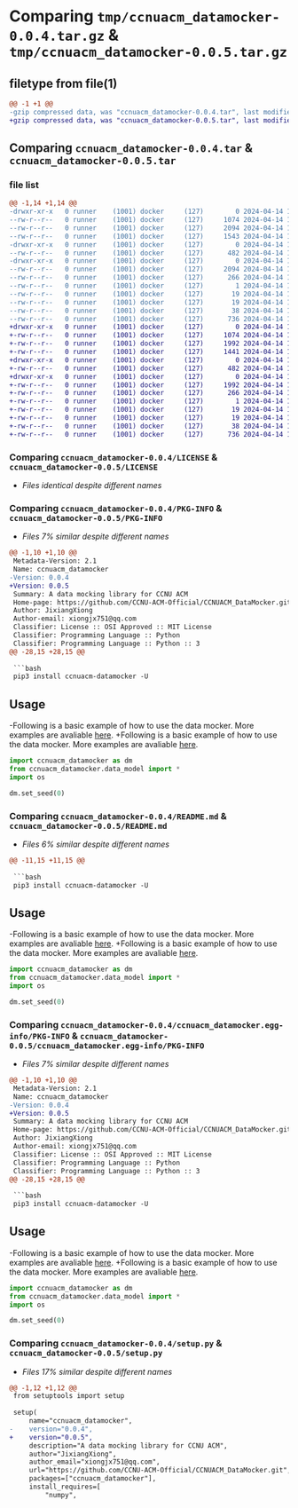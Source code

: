 # Comparing `tmp/ccnuacm_datamocker-0.0.4.tar.gz` & `tmp/ccnuacm_datamocker-0.0.5.tar.gz`

## filetype from file(1)

```diff
@@ -1 +1 @@
-gzip compressed data, was "ccnuacm_datamocker-0.0.4.tar", last modified: Sun Apr 14 15:39:28 2024, max compression
+gzip compressed data, was "ccnuacm_datamocker-0.0.5.tar", last modified: Sun Apr 14 15:39:29 2024, max compression
```

## Comparing `ccnuacm_datamocker-0.0.4.tar` & `ccnuacm_datamocker-0.0.5.tar`

### file list

```diff
@@ -1,14 +1,14 @@
-drwxr-xr-x   0 runner    (1001) docker     (127)        0 2024-04-14 15:39:28.483724 ccnuacm_datamocker-0.0.4/
--rw-r--r--   0 runner    (1001) docker     (127)     1074 2024-04-14 15:39:24.000000 ccnuacm_datamocker-0.0.4/LICENSE
--rw-r--r--   0 runner    (1001) docker     (127)     2094 2024-04-14 15:39:28.483724 ccnuacm_datamocker-0.0.4/PKG-INFO
--rw-r--r--   0 runner    (1001) docker     (127)     1543 2024-04-14 15:39:24.000000 ccnuacm_datamocker-0.0.4/README.md
-drwxr-xr-x   0 runner    (1001) docker     (127)        0 2024-04-14 15:39:28.483724 ccnuacm_datamocker-0.0.4/ccnuacm_datamocker/
--rw-r--r--   0 runner    (1001) docker     (127)      482 2024-04-14 15:39:24.000000 ccnuacm_datamocker-0.0.4/ccnuacm_datamocker/__init__.py
-drwxr-xr-x   0 runner    (1001) docker     (127)        0 2024-04-14 15:39:28.483724 ccnuacm_datamocker-0.0.4/ccnuacm_datamocker.egg-info/
--rw-r--r--   0 runner    (1001) docker     (127)     2094 2024-04-14 15:39:28.000000 ccnuacm_datamocker-0.0.4/ccnuacm_datamocker.egg-info/PKG-INFO
--rw-r--r--   0 runner    (1001) docker     (127)      266 2024-04-14 15:39:28.000000 ccnuacm_datamocker-0.0.4/ccnuacm_datamocker.egg-info/SOURCES.txt
--rw-r--r--   0 runner    (1001) docker     (127)        1 2024-04-14 15:39:28.000000 ccnuacm_datamocker-0.0.4/ccnuacm_datamocker.egg-info/dependency_links.txt
--rw-r--r--   0 runner    (1001) docker     (127)       19 2024-04-14 15:39:28.000000 ccnuacm_datamocker-0.0.4/ccnuacm_datamocker.egg-info/requires.txt
--rw-r--r--   0 runner    (1001) docker     (127)       19 2024-04-14 15:39:28.000000 ccnuacm_datamocker-0.0.4/ccnuacm_datamocker.egg-info/top_level.txt
--rw-r--r--   0 runner    (1001) docker     (127)       38 2024-04-14 15:39:28.483724 ccnuacm_datamocker-0.0.4/setup.cfg
--rw-r--r--   0 runner    (1001) docker     (127)      736 2024-04-14 15:39:24.000000 ccnuacm_datamocker-0.0.4/setup.py
+drwxr-xr-x   0 runner    (1001) docker     (127)        0 2024-04-14 15:39:29.695345 ccnuacm_datamocker-0.0.5/
+-rw-r--r--   0 runner    (1001) docker     (127)     1074 2024-04-14 15:39:25.000000 ccnuacm_datamocker-0.0.5/LICENSE
+-rw-r--r--   0 runner    (1001) docker     (127)     1992 2024-04-14 15:39:29.691346 ccnuacm_datamocker-0.0.5/PKG-INFO
+-rw-r--r--   0 runner    (1001) docker     (127)     1441 2024-04-14 15:39:25.000000 ccnuacm_datamocker-0.0.5/README.md
+drwxr-xr-x   0 runner    (1001) docker     (127)        0 2024-04-14 15:39:29.691346 ccnuacm_datamocker-0.0.5/ccnuacm_datamocker/
+-rw-r--r--   0 runner    (1001) docker     (127)      482 2024-04-14 15:39:25.000000 ccnuacm_datamocker-0.0.5/ccnuacm_datamocker/__init__.py
+drwxr-xr-x   0 runner    (1001) docker     (127)        0 2024-04-14 15:39:29.691346 ccnuacm_datamocker-0.0.5/ccnuacm_datamocker.egg-info/
+-rw-r--r--   0 runner    (1001) docker     (127)     1992 2024-04-14 15:39:29.000000 ccnuacm_datamocker-0.0.5/ccnuacm_datamocker.egg-info/PKG-INFO
+-rw-r--r--   0 runner    (1001) docker     (127)      266 2024-04-14 15:39:29.000000 ccnuacm_datamocker-0.0.5/ccnuacm_datamocker.egg-info/SOURCES.txt
+-rw-r--r--   0 runner    (1001) docker     (127)        1 2024-04-14 15:39:29.000000 ccnuacm_datamocker-0.0.5/ccnuacm_datamocker.egg-info/dependency_links.txt
+-rw-r--r--   0 runner    (1001) docker     (127)       19 2024-04-14 15:39:29.000000 ccnuacm_datamocker-0.0.5/ccnuacm_datamocker.egg-info/requires.txt
+-rw-r--r--   0 runner    (1001) docker     (127)       19 2024-04-14 15:39:29.000000 ccnuacm_datamocker-0.0.5/ccnuacm_datamocker.egg-info/top_level.txt
+-rw-r--r--   0 runner    (1001) docker     (127)       38 2024-04-14 15:39:29.695345 ccnuacm_datamocker-0.0.5/setup.cfg
+-rw-r--r--   0 runner    (1001) docker     (127)      736 2024-04-14 15:39:25.000000 ccnuacm_datamocker-0.0.5/setup.py
```

### Comparing `ccnuacm_datamocker-0.0.4/LICENSE` & `ccnuacm_datamocker-0.0.5/LICENSE`

 * *Files identical despite different names*

### Comparing `ccnuacm_datamocker-0.0.4/PKG-INFO` & `ccnuacm_datamocker-0.0.5/PKG-INFO`

 * *Files 7% similar despite different names*

```diff
@@ -1,10 +1,10 @@
 Metadata-Version: 2.1
 Name: ccnuacm_datamocker
-Version: 0.0.4
+Version: 0.0.5
 Summary: A data mocking library for CCNU ACM
 Home-page: https://github.com/CCNU-ACM-Official/CCNUACM_DataMocker.git
 Author: JixiangXiong
 Author-email: xiongjx751@qq.com
 Classifier: License :: OSI Approved :: MIT License
 Classifier: Programming Language :: Python
 Classifier: Programming Language :: Python :: 3
@@ -28,15 +28,15 @@
 
 ```bash
 pip3 install ccnuacm-datamocker -U
 ```
 
 ## Usage
 
-Following is a basic example of how to use the data mocker. More examples are avaliable [here](https://github.com/CCNU-ACM-Official/CCNUACM_DataMocker/tree/578ac35f3dbea1733bbbed94b38e8669b26bd4dc/examples).
+Following is a basic example of how to use the data mocker. More examples are avaliable [here](examples).
 
 ```python
 import ccnuacm_datamocker as dm
 from ccnuacm_datamocker.data_model import *
 import os
 
 dm.set_seed(0)
```

### Comparing `ccnuacm_datamocker-0.0.4/README.md` & `ccnuacm_datamocker-0.0.5/README.md`

 * *Files 6% similar despite different names*

```diff
@@ -11,15 +11,15 @@
 
 ```bash
 pip3 install ccnuacm-datamocker -U
 ```
 
 ## Usage
 
-Following is a basic example of how to use the data mocker. More examples are avaliable [here](https://github.com/CCNU-ACM-Official/CCNUACM_DataMocker/tree/578ac35f3dbea1733bbbed94b38e8669b26bd4dc/examples).
+Following is a basic example of how to use the data mocker. More examples are avaliable [here](examples).
 
 ```python
 import ccnuacm_datamocker as dm
 from ccnuacm_datamocker.data_model import *
 import os
 
 dm.set_seed(0)
```

### Comparing `ccnuacm_datamocker-0.0.4/ccnuacm_datamocker.egg-info/PKG-INFO` & `ccnuacm_datamocker-0.0.5/ccnuacm_datamocker.egg-info/PKG-INFO`

 * *Files 7% similar despite different names*

```diff
@@ -1,10 +1,10 @@
 Metadata-Version: 2.1
 Name: ccnuacm_datamocker
-Version: 0.0.4
+Version: 0.0.5
 Summary: A data mocking library for CCNU ACM
 Home-page: https://github.com/CCNU-ACM-Official/CCNUACM_DataMocker.git
 Author: JixiangXiong
 Author-email: xiongjx751@qq.com
 Classifier: License :: OSI Approved :: MIT License
 Classifier: Programming Language :: Python
 Classifier: Programming Language :: Python :: 3
@@ -28,15 +28,15 @@
 
 ```bash
 pip3 install ccnuacm-datamocker -U
 ```
 
 ## Usage
 
-Following is a basic example of how to use the data mocker. More examples are avaliable [here](https://github.com/CCNU-ACM-Official/CCNUACM_DataMocker/tree/578ac35f3dbea1733bbbed94b38e8669b26bd4dc/examples).
+Following is a basic example of how to use the data mocker. More examples are avaliable [here](examples).
 
 ```python
 import ccnuacm_datamocker as dm
 from ccnuacm_datamocker.data_model import *
 import os
 
 dm.set_seed(0)
```

### Comparing `ccnuacm_datamocker-0.0.4/setup.py` & `ccnuacm_datamocker-0.0.5/setup.py`

 * *Files 17% similar despite different names*

```diff
@@ -1,12 +1,12 @@
 from setuptools import setup
 
 setup(
     name="ccnuacm_datamocker",
-    version="0.0.4",
+    version="0.0.5",
     description="A data mocking library for CCNU ACM",
     author="JixiangXiong",
     author_email="xiongjx751@qq.com",
     url="https://github.com/CCNU-ACM-Official/CCNUACM_DataMocker.git",
     packages=["ccnuacm_datamocker"],
     install_requires=[
         "numpy",
```

